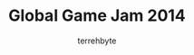 ---
layout: page
title: Global Game Jam 2014
permalink: /game jams/globalgamejam2014/
navbarid: -1
author: terrehbyte
---
